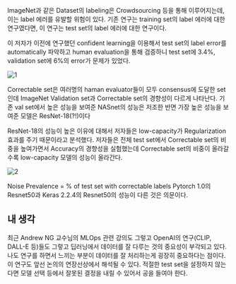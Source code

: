 ImageNet과 같은 Dataset의 labeling은 Crowdsourcing 등을 통해 이루어지는데, 이는 label 에러를 유발할 위험이 있다. 기존 연구는 training set의 label 에러에 대한 연구였다면, 이 연구는 test set의 label 에러에 대한 연구이다. 


이 저자가 이전에 연구했던 confident learning을 이용해서 test set의 label error를 automatically 파악하고 human evaluation을 통해 검증하니 test set에 3.4%, validation set에 6%의 error가 문제가 있었다.


![1](https://user-images.githubusercontent.com/46548053/114011417-2b164080-98a0-11eb-9c29-d4013750ccae.PNG)


Correctable set은 여러명의 haman evaluator들이 모두 consensus에 도달한 set인데 ImageNet Validation set과 Correctable set의 경향성이 다르게 나타난다. 기존 val set에서 높은 성능을 보여준 NASnet의 성능은 저조한 반면 가장 높은 성능을 보여준 모델은 ResNet-18(?!)이다


ResNet-18의 성능이 높은 이유에 대해서 저자들은 low-capacity가 Regularization 효과를 주기 때문이라고 분석했다. 저자들은 전체 test set에서 Correctable set의 비중을 높여가면서 Accuracy의 경향성을 실험했는데 Correctable set의 비중이 올라갈수록 low-capacity 모델의 성능이 올라간다.


![2](https://user-images.githubusercontent.com/46548053/114011421-2c476d80-98a0-11eb-8bb2-c368658a9de3.PNG)


Noise Prevalence = % of test set with correctable labels
Pytorch 1.0의 Resnet50과 Keras 2.2.4의 Resnet50의 성능이 다른 것은 의문이다.

내 생각
---
최근 Andrew NG 교수님의 MLOps 관련 강의도 그렇고 OpenAI의 연구(CLIP, DALL-E 등)들도 그렇고 딥러닝에서 데이터를 잘 다루는 것의 중요성이 부각되고 있다. 나도 연구를 하면서 느끼는 부분이 데이터를 잘 처리하는게 굉장히 중요하다는 점이다. 이 연구도 앞선 논의의 연장선상에서 해석될 수 있다. 적절한 test set을 설정하지 않는다면 모델 선택 등에서 잘못된 결정을 내릴 수 있어서 공을 들여야 한다.
